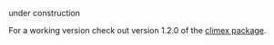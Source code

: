 under construction

For a working version check out version 1.2.0 of the [climex package](https://github.com/theGreatWhiteShark/climex/tree/v1.2.0).
